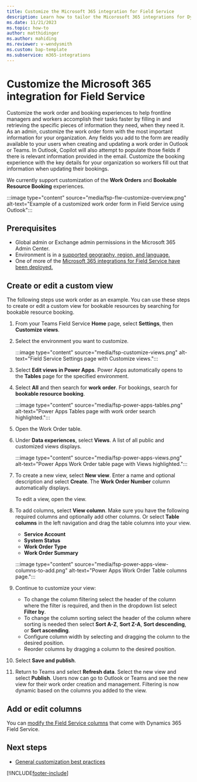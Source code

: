 ```yaml
---
title: Customize the Microsoft 365 integration for Field Service
description: Learn how to tailor the Micorosoft 365 integrations for Dynamics 365 Field Service to your business
ms.date: 11/21/2023
ms.topic: how-to
author: matthidinger
ms.author: mahiding
ms.reviewer: v-wendysmith
ms.custom: bap-template
ms.subservice: m365-integrations
---
```


# Customize the Microsoft 365 integration for Field Service

Customize the work order and booking experiences to help frontline managers and workers accomplish their tasks faster by filling in and retrieving the specific pieces of information they need, when they need it. As an admin, customize the work order form with the most important information for your organization. Any fields you add to the form are readily available to your users when creating and updating a work order in Outlook or Teams. In Outlook, Copilot will also attempt to populate those fields if there is relevant information provided in the email. Customize the booking experience with the key details for your organization so workers fill out that information when updating their bookings.

We currently support customization of the **Work Orders** and **Bookable Resource Booking** experiences.

:::image type="content" source="media/fsp-flw-customize-overview.png" alt-text="Example of a customized work order form in Field Service using Outlook":::

<!--- TODO: Documentation image showing Outlook with customized fields, and maybe arrows showing which pieces of content are extracted from the email into the form 
<Screenshot of Teams> --->

## Prerequisites

- Global admin or Exchange admin permissions in the Microsoft 365 Admin Center.
- Environment is in a [supported geography, region, and language.](flw-overview.md#supported-geographies-regions-and-languages)
- One of more of the [Microsoft 365 integrations for Field Service have been deployed.](flw-admin.md)

## Create or edit a custom view

The following steps use work order as an example. You can use these steps to create or edit a custom view for bookable resources by searching for bookable resource booking.

1. From your Teams Field Service **Home** page, select **Settings**, then **Customize views**.

1. Select the environment you want to customize.

   :::image type="content" source="media/fsp-customize-views.png" alt-text="Field Service Settings page with Customize views.":::

1. Select **Edit views in Power Apps**. Power Apps automatically opens to the **Tables** page for the specified environment.

1. Select **All** and then search for **work order**. For bookings, search for **bookable resource booking**.

   :::image type="content" source="media/fsp-power-apps-tables.png" alt-text="Power Apps Tables page with work order search highlighted.":::

1. Open the Work Order table.

1. Under **Data experiences**, select **Views**. A list of all public and customized views displays.

   :::image type="content" source="media/fsp-power-apps-views.png" alt-text="Power Apps Work Order table page with Views highlighted.":::

1. To create a new view, select **New view**. Enter a name and optional description and select **Create**. The **Work Order Number** column automatically displays.

   To edit a view, open the view.

1. To add columns, select **View column**. Make sure you have the following required columns and optionally add other columns. Or select **Table columns** in the left navigation and drag the table columns into your view.

   - **Service Account**
   - **System Status**
   - **Work Order Type**
   - **Work Order Summary**

   :::image type="content" source="media/fsp-power-apps-view-columns-to-add.png" alt-text="Power Apps Work Order Table columns page.":::

1. Continue to customize your view:

   - To change the column filtering select the header of the column where the filter is required, and then in the dropdown list select **Filter by**.
   - To change the column sorting select the header of the column where sorting is needed then select **Sort A-Z**, **Sort Z-A**, **Sort descending**, or **Sort ascending**.
   - Configure column width by selecting and dragging the column to the desired position.
   - Reorder columns by dragging a column to the desired position.

1. Select **Save and publish**.

1. Return to Teams and select **Refresh data**. Select the new view and select **Publish**. Users now can go to Outlook or Teams and see the new view for their work order creation and management. Filtering is now dynamic based on the columns you added to the view.

## Add or edit columns

You can [modify the Field Service columns](field-service-customize-columns-fields.md) that come with Dynamics 365 Field Service.

<!---Is there anything else we need to say about this?--->

## Next steps

- [General customization best practices](field-service-customization-best-practices.md)


[!INCLUDE[footer-include](../includes/footer-banner.md)]
